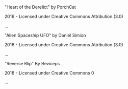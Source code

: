 "Heart of the Derelict"
by PorchCat

2016 - Licensed under
Creative Commons
Attribution (3.0)

...

"Alien Spaceship UFO"
by Daniel Simion

2016 - Licensed under
Creative Commons
Attribution (3.0)

...

"Reverse Blip"
By Beviceps

2018 - Licensed under
Creative Commons 0

...
